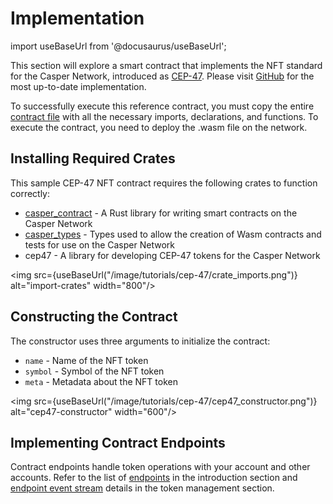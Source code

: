 # Implementation
import useBaseUrl from '@docusaurus/useBaseUrl';

This section will explore a smart contract that implements the NFT standard for the Casper Network, introduced as [CEP-47](/docs/dapp-dev-guide/tutorials/cep47/). Please visit [GitHub](https://github.com/casper-ecosystem/casper-nft-cep47) for the most up-to-date implementation.

To successfully execute this reference contract, you must copy the entire [contract file](https://github.com/casper-ecosystem/casper-nft-cep47/blob/master/cep47/bin/cep47_token.rs) with all the necessary imports, declarations, and functions. To execute the contract, you need to deploy the .wasm file on the network.

## Installing Required Crates
This sample CEP-47 NFT contract requires the following crates to function correctly:
- [casper_contract](https://docs.rs/casper-contract/latest/casper_contract/) - A Rust library for writing smart contracts on the Casper Network
- [casper_types](https://docs.rs/casper-types/latest/casper_types/) - Types used to allow the creation of Wasm contracts and tests for use on the Casper Network
- cep47 - A library for developing CEP-47 tokens for the Casper Network

<img src={useBaseUrl("/image/tutorials/cep-47/crate_imports.png")} alt="import-crates" width="800"/>

## Constructing the Contract    
The constructor uses three arguments to initialize the contract:
- `name` - Name of the NFT token 
- `symbol` - Symbol of the NFT token 
- `meta` - Metadata about the NFT token

<img src={useBaseUrl("/image/tutorials/cep-47/cep47_constructor.png")} alt="cep47-constructor" width="600"/>

## Implementing Contract Endpoints
Contract endpoints handle token operations with your account and other accounts. Refer to the list of [endpoints](/docs/dapp-dev-guide/tutorials/cep47/#casper-nft-cep-47-functions) in the introduction section and [endpoint event stream](/docs/dapp-dev-guide/tutorials/cep47/contract-interaction) details in the token management section.


